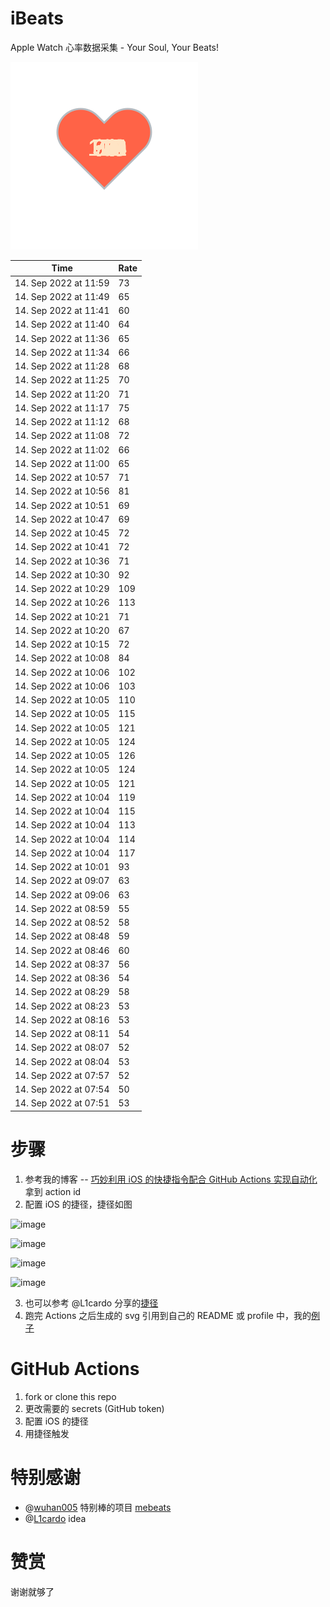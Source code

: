 # iBeats
Apple Watch 心率数据采集 - Your Soul, Your Beats!

![](./files/heart.svg)

<!--START_SECTION:my_heart_rate-->
| Time | Rate | 
 | ---- | ---- | 
| 14. Sep 2022 at 11:59 | 73 |
| 14. Sep 2022 at 11:49 | 65 |
| 14. Sep 2022 at 11:41 | 60 |
| 14. Sep 2022 at 11:40 | 64 |
| 14. Sep 2022 at 11:36 | 65 |
| 14. Sep 2022 at 11:34 | 66 |
| 14. Sep 2022 at 11:28 | 68 |
| 14. Sep 2022 at 11:25 | 70 |
| 14. Sep 2022 at 11:20 | 71 |
| 14. Sep 2022 at 11:17 | 75 |
| 14. Sep 2022 at 11:12 | 68 |
| 14. Sep 2022 at 11:08 | 72 |
| 14. Sep 2022 at 11:02 | 66 |
| 14. Sep 2022 at 11:00 | 65 |
| 14. Sep 2022 at 10:57 | 71 |
| 14. Sep 2022 at 10:56 | 81 |
| 14. Sep 2022 at 10:51 | 69 |
| 14. Sep 2022 at 10:47 | 69 |
| 14. Sep 2022 at 10:45 | 72 |
| 14. Sep 2022 at 10:41 | 72 |
| 14. Sep 2022 at 10:36 | 71 |
| 14. Sep 2022 at 10:30 | 92 |
| 14. Sep 2022 at 10:29 | 109 |
| 14. Sep 2022 at 10:26 | 113 |
| 14. Sep 2022 at 10:21 | 71 |
| 14. Sep 2022 at 10:20 | 67 |
| 14. Sep 2022 at 10:15 | 72 |
| 14. Sep 2022 at 10:08 | 84 |
| 14. Sep 2022 at 10:06 | 102 |
| 14. Sep 2022 at 10:06 | 103 |
| 14. Sep 2022 at 10:05 | 110 |
| 14. Sep 2022 at 10:05 | 115 |
| 14. Sep 2022 at 10:05 | 121 |
| 14. Sep 2022 at 10:05 | 124 |
| 14. Sep 2022 at 10:05 | 126 |
| 14. Sep 2022 at 10:05 | 124 |
| 14. Sep 2022 at 10:05 | 121 |
| 14. Sep 2022 at 10:04 | 119 |
| 14. Sep 2022 at 10:04 | 115 |
| 14. Sep 2022 at 10:04 | 113 |
| 14. Sep 2022 at 10:04 | 114 |
| 14. Sep 2022 at 10:04 | 117 |
| 14. Sep 2022 at 10:01 | 93 |
| 14. Sep 2022 at 09:07 | 63 |
| 14. Sep 2022 at 09:06 | 63 |
| 14. Sep 2022 at 08:59 | 55 |
| 14. Sep 2022 at 08:52 | 58 |
| 14. Sep 2022 at 08:48 | 59 |
| 14. Sep 2022 at 08:46 | 60 |
| 14. Sep 2022 at 08:37 | 56 |
| 14. Sep 2022 at 08:36 | 54 |
| 14. Sep 2022 at 08:29 | 58 |
| 14. Sep 2022 at 08:23 | 53 |
| 14. Sep 2022 at 08:16 | 53 |
| 14. Sep 2022 at 08:11 | 54 |
| 14. Sep 2022 at 08:07 | 52 |
| 14. Sep 2022 at 08:04 | 53 |
| 14. Sep 2022 at 07:57 | 52 |
| 14. Sep 2022 at 07:54 | 50 |
| 14. Sep 2022 at 07:51 | 53 |

<!--END_SECTION:my_heart_rate-->

# 步骤
1. 参考我的博客 -- [巧妙利用 iOS 的快捷指令配合 GitHub Actions 实现自动化](https://github.com/yihong0618/gitblog/issues/198) 拿到 action id
2. 配置 iOS 的捷径，捷径如图

![image](https://user-images.githubusercontent.com/15976103/122154218-0db0b480-ce97-11eb-93bb-5aec07c558dc.png)

![image](https://user-images.githubusercontent.com/15976103/122154236-186b4980-ce97-11eb-8e4b-70551a0391ae.png)

![image](https://user-images.githubusercontent.com/15976103/122154268-2d47dd00-ce97-11eb-902e-3acf292265a9.png)

![image](https://user-images.githubusercontent.com/15976103/122174055-fa144680-ceb4-11eb-9be2-3eb83cd516f7.png)

3. 也可以参考 @L1cardo 分享的[捷径](https://www.icloud.com/shortcuts/6ab6047b459c41ad822ad6b94b1c03d4)
4. 跑完 Actions 之后生成的 svg 引用到自己的 README 或 profile 中，我的[例子](https://github.com/yihong0618) 

# GitHub Actions

1. fork or clone this repo
2. 更改需要的 secrets (GitHub token)
3. 配置 iOS 的捷径
4. 用捷径触发

# 特别感谢
- @[wuhan005](https://github.com/wuhan005) 特别棒的项目 [mebeats](https://github.com/wuhan005/mebeats)
- @[L1cardo](https://github.com/L1cardo) idea

# 赞赏
谢谢就够了
